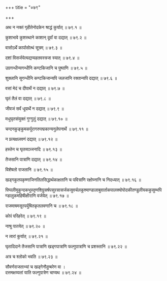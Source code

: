 +++
title = "०७९"

+++

अथ न नक्तं गृहीतेनोदकेन श्राद्धं कुर्यात् ॥ ७९.१ ॥

कुशाभावे कुशस्थाने काशान् दूर्वां वा दद्यात् ॥ ७९.२ ॥

वासोऽर्थे कार्पासोत्थं सूत्रम् ॥ ७९.३ ॥

दशां विसर्जयेत्यद्यप्यहतवस्त्रजा स्यात् ॥ ७९.४ ॥

उग्रगन्धीन्यगन्धीनि कण्टकिजानि च पुष्पाणि ॥ ७९.५ ॥

शुक्लानि सुगन्धीनि कण्टकिजान्यपि जलजानि रक्तान्यपि दद्यात् ॥ ७९.६ ॥

वसां मेदं च दीपार्थे न दद्यात् ॥ ७९.७ ॥

घृतं तैलं वा दद्यात् ॥ ७९.८ ॥

जीवजं सर्वं धूपार्थे न दद्यात् ॥ ७९.९ ॥

मधुघृतसंयुक्तं गुग्गुलुं दद्यात् ॥ ७९.१० ॥

चन्दनकुङ्कुमकर्पूरागरुपद्मकान्यनुलेपनार्थे ॥ ७९.११ ॥

न प्रत्यक्षलवणं दद्यात् ॥ ७९.१२ ॥

हस्तेन च घृतव्यञ्जनादि ॥ ७९.१३ ॥

तैजसानि पात्राणि दद्यात् ॥ ७९.१४ ॥

विशेषतो राजतानि ॥ ७९.१५ ॥

खड्गकुतपकृष्णाजिनतिलसिद्धार्थकाक्षतानि च पवित्राणि रक्षोघ्नानि च निदध्यात् ॥ ७९.१६ ॥

पिप्पलीमुकुन्दकभूस्तृणशिग्रुसर्षपसुरसासर्जकसुवर्चलकूश्माण्डालाबुवार्ताकपालक्योपोदकीतण्डुलीयककुसुम्भपिण्डालुकमहिषीक्षीराणि वर्जयेत् ॥ ७९.१७ ॥

राजमाषमसूरपर्युषितकृतलवणानि च ॥ ७९.१८ ॥

कोपं परिहरेत् ॥ ७९.१९ ॥

नाश्रु पातयेत् ॥ ७९.२० ॥

न त्वरां कुर्यात् ॥ ७९.२१ ॥

घृतादिदाने तैजसानि पात्राणि खड्गपात्राणि फल्गुपात्राणि च प्रशस्तानि ॥ ७९.२२ ॥

अत्र च श्लोको भवति ॥ ७९.२३ ॥

सौवर्णराजताभ्यां च खड्गेनौदुम्बरेण वा  ।  
दत्तमक्षय्यतां याति फल्गुपात्रेण चाप्यथ  ॥ ७९.२४ ॥


